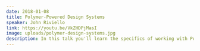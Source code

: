 ```yaml
---
date: 2018-01-08
title: Polymer-Powered Design Systems
speaker: John Riviello
link: https://youtu.be/VkZHDPjMasI
image: uploads/polymer-design-systems.jpg
description: In this talk you'll learn the specifics of working with Polymer, the most popular Web Components library, to build your design system in a way that can be used across any web-enabled device.
---
```


